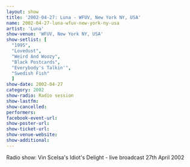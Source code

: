 ```yaml
---
layout: show
title: '2002-04-27: Luna - WFUV, New York NY, USA'
name: 2002-04-27-luna-wfuv-new-york-ny-usa
artist: 'Luna'
show-venue: 'WFUV, New York NY, USA'
show-setlist: [
  "1995",
  "Lovedust",
  "Weird And Woozy",
  "Black Postcards",
  "Everybody's Talkin'",
  "Swedish Fish"
  ]
show-date: 2002-04-27
category: 2002
show-radio: Radio session
show-lastfm: 
show-cancelled: 
performers: 
facebook-event-url: 
show-poster-url: 
show-ticket-url: 
show-venue-website: 
show-additional: 
---
```


Radio show: Vin Scelsa\'s Idiot\'s Delight - live broadcast 27th April 2002